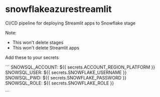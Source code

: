 # snowflakeazurestreamlit
CI/CD pipeline for deploying Streamlit apps to Snowflake stage

Note:

- This won't delete stages
- This won't delete Streamlit apps


Add these to your secrets

´´´
  SNOWSQL_ACCOUNT: ${{ secrets.ACCOUNT_REGION_PLATFORM }}
  SNOWSQL_USER:  ${{ secrets.SNOWFLAKE_USERNAME }}
  SNOWSQL_PWD: ${{ secrets.SNOWFLAKE_PASSWORD }}
  SNOWSQL_ROLE: ${{ secrets.SNOWFLAKE_ROLE }}

´´´
